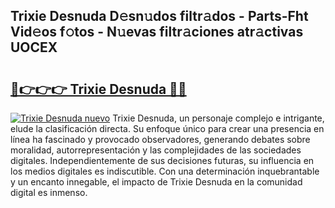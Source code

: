 ## Trixie Desnuda D𝚎sn𝚞dos filtr𝚊dos - Parts-Fht Vid𝚎os f𝚘tos - N𝚞evas filtr𝚊ciones atr𝚊ctivas UOCEX

# <h2><a href="http://mbblkz4.tromn.icu/?c=Trixie+Desnuda">🔗👉👉👉 Trixie Desnuda 🔗🔗</a></h2>

[![Trixie Desnuda nuevo](https://i.imgur.com/pEAQMta.gif)](http://mbblkz4.tromn.icu/?c=Trixie+Desnuda)
Trixie Desnuda, un personaje complejo e intrigante, elude la clasificación directa. Su enfoque único para crear una presencia en línea ha fascinado y provocado observadores, generando debates sobre moralidad, autorrepresentación y las complejidades de las sociedades digitales. Independientemente de sus decisiones futuras, su influencia en los medios digitales es indiscutible. Con una determinación inquebrantable y un encanto innegable, el impacto de Trixie Desnuda en la comunidad digital es inmenso.
